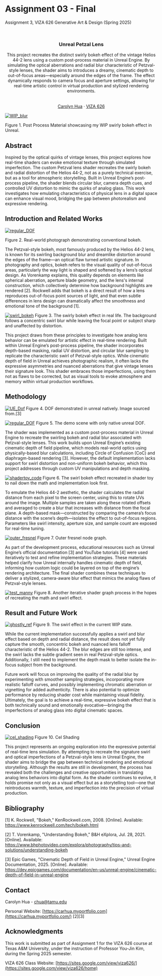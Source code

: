 # Assignment 03 - Final
<!-- Improved compatibility of back to top link: See: https://github.com/othneildrew/Best-README-Template/pull/73 -->
<a id="readme-top"></a>

<!-- PROJECT SHIELDS -->
<!--
*** I'm using markdown "reference style" links for readability.
*** Reference links are enclosed in brackets [ ] instead of parentheses ( ).
*** See the bottom of this document for the declaration of the reference variables
*** for contributors-url, forks-url, etc. This is an optional, concise syntax you may use.
*** https://www.markdownguide.org/basic-syntax/#reference-style-links
-->


Assignment 3, VIZA 626 Generative Art &amp; Design (Spring 2025)

<!-- PROJECT LOGO -->
<br />
<div align="center">
  </a>

  <h3 align="center">Unreal Petzal Lens</h3>

  <p align="center">
This project recreates the distinct swirly bokeh effect of the vintage Helios 44-2 lens using a custom post-process material in Unreal Engine. By simulating the optical aberrations and radial blur characteristic of Petzval-style lenses, the shader aims to introduces a dreamy, cinematic depth to out-of-focus areas—especially around the edges of the frame. The effect dynamically responds to camera focus and aperture settings, allowing for real-time artistic control in virtual production and stylized rendering environments.
    <br />
    <a  /> 
    <br />
    <br />
    <a href="https://carhua.myportfolio.com">Carolyn Hua</a>
    &middot;
    <a href="https://sites.google.com/view/viza626/home">VIZA 626</a>
  </p>
</div>

[![WIP_blur][images-fig1]](https://example.com)

Figure 1. Post Process Material showcasing my WIP swirly bokeh effect in Unreal. 

<!-- Abstract -->
## Abstract
Inspired by the optical quirks of vintage lenses, this project explores how real-time shaders can evoke emotional texture through simulated imperfection. The custom Petzval lens shader recreates the swirly bokeh and radial distortion of the Helios 44-2, not as a purely technical exercise, but as a tool for atmospheric storytelling. Built in Unreal Engine’s post-process pipeline, the shader blends circular blur, camera depth cues, and controlled UV distortion to mimic the quirks of analog glass. This work investigates how emulating characteristics of physical lens in a digital space can enhance visual mood, bridging the gap between photorealism and expressive rendering.

<!-- Introduction and Related Works -->
## Introduction and Related Works

[![regular_DOF][images-fig2]](https://example.com)

Figure 2. Real-world photograph demonstrating conventional bokeh.

The Petzval-style bokeh, most famously produced by the Helios 44-2 lens, is known for its swirling background blur and dreamlike distortion around the edges of the frame—an optical flaw turned artistic signature. In photography and optics, bokeh refers to the visual quality of out-of-focus areas, particularly the way light is shaped and softened by a lens’s optical design. As Vorenkamp explains, this quality depends on elements like spherical aberration, aperture blade geometry, and the lens's internal construction, which collectively determine how background highlights are rendered [2]. Rockwell adds that bokeh is a direct result of how a lens reproduces out-of-focus point sources of light, and that even subtle differences in lens design can dramatically affect the smoothness and emotional tone of the background [1].

[![swirl_bokeh][images-fig3]](https://example.com)
Figure 3. The swirly bokeh effect in real life. The background follows a concentric swirl blur while leaving the focal point or subject sharp and unaffected by distortion. 

This project draws from these principles to investigate how analog lens behavior can be emulated for artistic effect in real-time rendering. Built within Unreal Engine’s post-process pipeline, the shader incorporates depth-based masking, radial UV distortion, and circular blur sampling to replicate the characteristic swirl of Petzval-style optics. While cinematic depth of field in Unreal achieves photographic realism, it often lacks the expressive asymmetries and nuanced aberrations that give vintage lenses their signature look. This shader embraces those imperfections, using them not as flaws to be corrected, but as visual tools to evoke atmosphere and memory within virtual production workflows. 


## Methodology

[![UE_Dof][images-fig4]](https://example.com)
Figure 4. DOF demonstrated in unreal natively. Image sourced from.[3]

[![regular_DOF][images-fig5]](https://example.com)
Figure 5. The demo scene with only native unreal DOF.

The shader was implemented as a custom post-process material in Unreal Engine to recreate the swirling bokeh and radial blur associated with Petzval-style lenses. This work builds upon Unreal Engine’s existing cinematic depth of field pipeline, which models real-world optics using physically-based blur calculations, including Circle of Confusion (CoC) and diaphragm-based rendering [3]. However, the default implementation lacks support for swirl distortion and non-uniform bokeh behavior, which this project addresses through custom UV manipulations and depth masking.

[![shadertoy_code][images-fig6]](https://example.com)
Figure 6. The swirl bokeh effect recreated in shader toy to nail down the math and implementation look first.  

To emulate the Helios 44-2 aesthetic, the shader calculates the radial distance from each pixel to the screen center, using this to rotate UVs around the image. Multiple samples are taken along these rotated offsets and averaged to create a blur that increases with distance from the focal plane. A depth-based mask—constructed by comparing the camera’s focus distance with the scene’s depth—isolates the effect to out-of-focus regions. Parameters like swirl intensity, aperture size, and sample count are exposed for real-time tuning.

[![outer_fresnel][images-fig7]](https://example.com)
Figure 7. Outer fresnel node graph. 

As part of the development process, educational resources such as Unreal Engine’s official documentation [3] and YouTube tutorials [4] were used iteratively to test and refine implementation strategies. These materials helped clarify how Unreal internally handles cinematic depth of field, informing how custom logic could be layered on top of the engine’s rendering architecture. The final shader combines these techniques to deliver a stylized, camera-aware blur effect that mimics the analog flaws of Petzval-style lenses. 

[![test_manny][images-fig8]](https://example.com)
Figure 8. Another iterative shader graph process in the hopes of recreating the math and swirl effect. 

## Result and Future Work

[![ghostly_ref][images-fig9]](https://example.com)
Figure 9. The swirl effect in the current WIP state.  

While the current implementation successfully applies a swirl and blur effect based on depth and radial distance, the result does not yet fully capture the smooth, concentric bokeh and nuanced lens falloff characteristic of the Helios 44-2. The blur edges are still too intense, and the swirl lacks the subtle gradient seen in real Petzval-style optics. Additionally, I still need to implement the depth mask to better isolate the in-focus subject from the background. 

Future work will focus on improving the quality of the radial blur by experimenting with smoother sampling strategies, incorporating more realistic falloff curves, and possibly implementing chromatic aberration or vignetting for added authenticity. There is also potential to optimize performance by reducing shader cost while maintaining visual fidelity. Ultimately, the goal is to achieve a real-time, expressive bokeh effect that is both technically sound and emotionally evocative—bringing the imperfections of analog glass into digital cinematic spaces.

## Conclusion

[![cel_shading][images-fig10]](https://example.com)
Figure 10. Cel Shading 

This project represents an ongoing exploration into the expressive potential of real-time lens simulation. By attempting to recreate the signature swirl and optical imperfections of a Petzval-style lens in Unreal Engine, the shader aims to bridge the gap between technical rendering and emotional storytelling. Although the results are still in development, the process has revealed both the challenges and creative opportunities in translating analog lens behaviors into digital form. As the shader continues to evolve, it holds promise not only as a visual effect but as a storytelling tool—one that reintroduces warmth, texture, and imperfection into the precision of virtual production.

<!-- Bibliography -->
## Bibliography 
[1] K. Rockwell, "Bokeh," KenRockwell.com, 2008. [Online]. Available: https://www.kenrockwell.com/tech/bokeh.html

[2] T. Vorenkamp, "Understanding Bokeh," B&H eXplora, Jul. 28, 2021. [Online]. Available: https://www.bhphotovideo.com/explora/photography/tips-and-solutions/understanding-bokeh

[3] Epic Games, "Cinematic Depth of Field in Unreal Engine," Unreal Engine Documentation, 2025. [Online]. Available: https://dev.epicgames.com/documentation/en-us/unreal-engine/cinematic-depth-of-field-in-unreal-engine

<!-- CONTACT -->
## Contact

Carolyn Hua - chua@tamu.edu

Personal Website: [https://carhua.myportfolio.com](https://carhua.myportfolio.com/)
[2][3]




<!-- ACKNOWLEDGMENTS -->
## Acknowledgments

This work is submitted as part of Assignment 1 for the VIZA 626 course at Texas A&M University, under the instruction of Professor You-Jin Kim, during the Spring 2025 semester.

VIZA 626 Class Website: [https://sites.google.com/view/viza626/](https://sites.google.com/view/viza626/home)

<!-- MARKDOWN LINKS & IMAGES -->
<!-- https://www.markdownguide.org/basic-syntax/#reference-style-links -->
[contributors-shield]: https://img.shields.io/github/contributors/othneildrew/Best-README-Template.svg?style=for-the-badge
[contributors-url]: https://github.com/othneildrew/Best-README-Template/graphs/contributors
[forks-shield]: https://img.shields.io/github/forks/othneildrew/Best-README-Template.svg?style=for-the-badge
[forks-url]: https://github.com/othneildrew/Best-README-Template/network/members
[stars-shield]: https://img.shields.io/github/stars/othneildrew/Best-README-Template.svg?style=for-the-badge
[stars-url]: https://github.com/othneildrew/Best-README-Template/stargazers
[issues-shield]: https://img.shields.io/github/issues/othneildrew/Best-README-Template.svg?style=for-the-badge
[issues-url]: https://github.com/othneildrew/Best-README-Template/issues
[license-shield]: https://img.shields.io/github/license/othneildrew/Best-README-Template.svg?style=for-the-badge
[license-url]: https://github.com/othneildrew/Best-README-Template/blob/master/LICENSE.txt
[linkedin-shield]: https://img.shields.io/badge/-LinkedIn-black.svg?style=for-the-badge&logo=linkedin&colorB=555
[linkedin-url]: https://linkedin.com/in/othneildrew
[product-screenshot]: images/screenshot.png
[images-fig1]: Assignment03_pics/Iteration002.png
[images-fig2]: Assignment03_pics/real_bokeh.png
[images-fig3]: Assignment03_pics/swirl_bokeh.png
[images-fig4]: Assignment03_pics/incidentAngle.png
[images-fig5]: Assignment03_pics/shader_graph_full.png
[images-fig6]: Assignment03_pics/shadertoy_code.png
[images-fig7]: Assignment03_pics/Fresnel_outer.png
[images-fig8]: Assignment03_pics/test_manny.png
[images-fig9]: Assignment03_pics/ghostly_ref.png
[images-fig10]: Assignment03_pics/Toon-shader.jpg
[images-fig11]: Assignment03_pics/fresnel_comp.jpg
[Next.js]: https://img.shields.io/badge/next.js-000000?style=for-the-badge&logo=nextdotjs&logoColor=white
[Next-url]: https://nextjs.org/
[React.js]: https://img.shields.io/badge/React-20232A?style=for-the-badge&logo=react&logoColor=61DAFB
[React-url]: https://reactjs.org/
[Vue.js]: https://img.shields.io/badge/Vue.js-35495E?style=for-the-badge&logo=vuedotjs&logoColor=4FC08D
[Vue-url]: https://vuejs.org/
[Angular.io]: https://img.shields.io/badge/Angular-DD0031?style=for-the-badge&logo=angular&logoColor=white
[Angular-url]: https://angular.io/
[Svelte.dev]: https://img.shields.io/badge/Svelte-4A4A55?style=for-the-badge&logo=svelte&logoColor=FF3E00
[Svelte-url]: https://svelte.dev/
[Laravel.com]: https://img.shields.io/badge/Laravel-FF2D20?style=for-the-badge&logo=laravel&logoColor=white
[Laravel-url]: https://laravel.com
[Bootstrap.com]: https://img.shields.io/badge/Bootstrap-563D7C?style=for-the-badge&logo=bootstrap&logoColor=white
[Bootstrap-url]: https://getbootstrap.com
[JQuery.com]: https://img.shields.io/badge/jQuery-0769AD?style=for-the-badge&logo=jquery&logoColor=white
[JQuery-url]: https://jquery.com 
